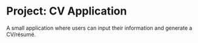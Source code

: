 # Project: CV Application

A small application where users can input their information and generate a CV/résumé.
